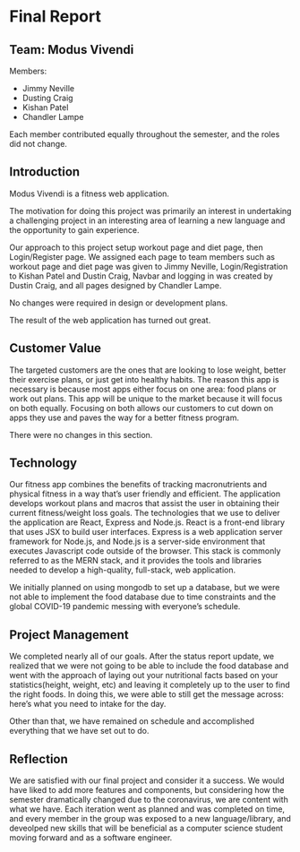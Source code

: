 # Final Report

## Team: Modus Vivendi
Members: 
* Jimmy Neville
* Dusting Craig 
* Kishan Patel 
* Chandler Lampe<br>

Each member contributed equally throughout the semester, and the roles did not change.

## Introduction
Modus Vivendi is a fitness web application.

The motivation for doing this project was primarily an interest in undertaking a challenging project in an interesting area of learning a new language and the opportunity to gain experience.

Our approach to this project setup workout page and diet page, then Login/Register page. We assigned each page to team members such as workout page and diet page was given to Jimmy Neville, Login/Registration to Kishan Patel and Dustin Craig, Navbar and logging in was created by Dustin Craig, and all pages designed by Chandler Lampe. 

No changes were required in design or development plans. 

The result of the web application has turned out great. 

## Customer Value
The targeted customers are the ones that are looking to lose weight, better their exercise plans, or just get into healthy habits. The reason this app is necessary is because most apps either focus on one area: food plans or work out plans. This app will be unique to the market because it will focus on both equally. Focusing on both allows our customers to cut down on apps they use and paves the way for a better fitness program.<br>

There were no changes in this section.
## Technology
Our fitness app combines the benefits of tracking macronutrients and physical fitness in a way that’s user friendly and efficient. The application develops workout plans and macros that assist the user in obtaining their current fitness/weight loss goals. The technologies that we use to deliver the application are React, Express and Node.js. React is a front-end library that uses JSX to build user interfaces. Express is a web application server framework for Node.js, and Node.js is a server-side environment that executes Javascript code outside of the browser. This stack is commonly referred to as the MERN stack, and it provides the tools and libraries needed to develop a high-quality, full-stack, web application.

We initially planned on using mongodb to set up a database, but we were not able to implement the food database due to time constraints and the global COVID-19 pandemic messing with everyone’s schedule. 

## Project Management
We completed nearly all of our goals. After the status report update, we realized that we were not going to be able to include the food database and went with the approach of laying out your nutritional facts based on your statistics(height, weight, etc) and leaving it completely up to the user to find the right foods. In doing this, we were able to still get the message across: here’s what you need to intake for the day.

Other than that, we have remained on schedule and accomplished everything that we have set out to do.

## Reflection
We are satisfied with our final project and consider it a success. We would have liked to add more features and components, but considering how the semester dramatically changed due to the coronavirus, we are content with what we have. Each iteration went as planned and was completed on time, and every member in the group was exposed to a new language/library, and deveolped new skills that will be beneficial as a computer science student moving forward and as a software engineer. 
